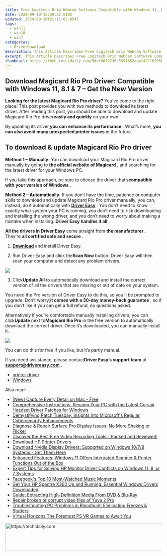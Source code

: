 ```yaml
---
title: Free Logitech Brio Webcam Software Compatible with Windows 11, 8 & 7 - Download Now
date: 2024-09-10T16:30:52.810Z
updated: 2024-09-16T21:11:02.654Z
tags:
  - win11
  - win10
  - win7
categories:
  - DriverDownload
description: This Article Describes Free Logitech Brio Webcam Software Compatible with Windows 11, 8 & 7 - Download Now
excerpt: This Article Describes Free Logitech Brio Webcam Software Compatible with Windows 11, 8 & 7 - Download Now
thumbnail: https://thmb.techidaily.com/90cf06f9730c5591652ae4f421f62950743940a3b49411aac162c7581850732b.jpg
---
```


## Download Magicard Rio Pro Driver: Compatible with Windows 11, 8.1 & 7 – Get the New Version

**Looking for the latest Magicard Rio Pro driver?** You’ve come to the right place! This post provides you with two methods to download its latest driver. After reading this post, you should be able to download and update Magicard Rio Pro driver**easily and quickly** on your own!

 By updating its driver,**you** **can** **enhance its performance** . What’s more, **you can also avoid many unexpected printer issues** in the future.

## To download & update Magicard Rio Pro driver

**Method 1 – Manually:**  You can download your Magicard Rio Pro driver manually by going to **[the official website of Magicard](https://support.magicard.com/)**  , and searching for the latest driver for your Windows PC.

 If you take this approach, be sure to choose the driver that’s**compatible with** **your version of Windows** .

**Method 2 – Automatically:** If you don’t have the time, patience or computer skills to download and update Magicard Rio Pro driver manually, you can, instead, do it automatically with **[Driver Easy](https://tools.techidaily.com/drivereasy/download/)**  . You don’t need to know exactly what system your PC is running, you don’t need to risk downloading and installing the wrong driver, and you don’t need to worry about making a mistake when installing. **Driver Easy handles it all** .

**All the drivers in Driver Easy** come straight from **the manufacturer** . They‘re **all certified safe and secure** .  

 1) **[Download](https://tools.techidaily.com/drivereasy/download/)**  and install Driver Easy.

 2) Run Driver Easy and click the**Scan Now** button. Driver Easy will then scan your computer and detect any problem drivers.

![](https://images.drivereasy.com/wp-content/uploads/2019/05/image-1115.png)

 3) Click**Update All** to automatically download and install the correct version of all the drivers that are missing or out of date on your system.

 You need the Pro version of Driver Easy to do this, so you’ll be prompted to upgrade. Don’t worry;**it comes with a 30-day money-back guarantee** , so if you don’t like it you can get a full refund, no questions asked.

 Alternatively if you’re comfortable manually installing drivers, you can click**Update** next to**Magicard Rio Pro** in the free version to automatically download the correct driver. Once it’s downloaded, you can manually install it.

![](https://images.drivereasy.com/wp-content/uploads/2019/05/image-1116.png)

 You can do this for free if you like, but it’s partly manual.  

 If you need assistance, please contact**Driver Easy’s support team** at [**support@drivereasy.com**](https://tools.techidaily.com/drivereasy/download/) .

* [printer driver](https://tools.techidaily.com/drivereasy/download/)
* [Windows](https://tools.techidaily.com/drivereasy/download/)

<ins class="adsbygoogle"
     style="display:block"
     data-ad-format="autorelaxed"
     data-ad-client="ca-pub-7571918770474297"
     data-ad-slot="1223367746"></ins>

<ins class="adsbygoogle"
     style="display:block"
     data-ad-client="ca-pub-7571918770474297"
     data-ad-slot="8358498916"
     data-ad-format="auto"
     data-full-width-responsive="true"></ins>

<span class="atpl-alsoreadstyle">Also read:</span>
<div><ul>
<li><a href="https://screen-video-capture.techidaily.com/new-capture-every-detail-on-mac-free/"><u>[New] Capture Every Detail on Mac - Free</u></a></li>
<li><a href="https://win-amazing.techidaily.com/comprehensive-instructions-revamp-your-pc-with-the-latest-corsair-headset-driver-patches-for-windows/"><u>Comprehensive Instructions: Revamp Your PC with the Latest Corsair Headset Driver Patches for Windows</u></a></li>
<li><a href="https://techtrends.techidaily.com/demystifying-patch-tuesday-insights-into-microsofts-regular-cybersecurity-enhancements/"><u>Demystifying Patch Tuesday: Insights Into Microsoft's Regular Cybersecurity Enhancements</u></a></li>
<li><a href="https://techtrends.techidaily.com/diagnose-and-repair-surface-pro-display-issues-no-more-shaking-or-flicker/"><u>Diagnose & Repair Surface Pro Display Issues: No More Shaking or Flicker</u></a></li>
<li><a href="https://vp-tips.techidaily.com/discover-the-best-free-video-recording-tools-ranked-and-reviewed/"><u>Discover the Best Free Video Recording Tools - Ranked and Reviewed!</u></a></li>
<li><a href="https://win-amazing.techidaily.com/download-hp-printer-drivers/"><u>Download HP Printer Drivers</u></a></li>
<li><a href="https://win-amazing.techidaily.com/download-nvidia-display-drivers-supported-on-windows-1078-systems-get-them-here/"><u>Download Nvidia Display Drivers: Supported on Windows 10/7/8 Systems - Get Them Here</u></a></li>
<li><a href="https://win-amazing.techidaily.com/enhanced-features-windows-11-offers-integrated-scanner-and-printer-functions-out-of-the-box/"><u>Enhanced Features: Windows 11 Offers Integrated Scanner & Printer Functions Out of the Box</u></a></li>
<li><a href="https://win-amazing.techidaily.com/expert-tips-for-solving-hp-monitor-driver-conflicts-on-windows-11-8-or-7-systems/"><u>Expert Tips for Solving HP Monitor Driver Conflicts on Windows 11, 8, or 7 Systems</u></a></li>
<li><a href="https://facebook-clips.techidaily.com/facebooks-top-10-most-watched-music-moments/"><u>Facebook's Top 10 Most-Watched Music Moments</u></a></li>
<li><a href="https://win-amazing.techidaily.com/1722964990705-get-your-hp-spectre-x360-up-and-running-essential-windows-drivers-downloaded/"><u>Get Your HP Spectre X360 Up and Running: Essential Windows Drivers Downloaded</u></a></li>
<li><a href="https://blog-min.techidaily.com/guide-extracting-high-definition-media-from-dvd-and-blu-ray/"><u>Guide: Extracting High-Definition Media From DVD & Blu-Ray</u></a></li>
<li><a href="https://techidaily.com/repair-broken-or-corrupt-video-files-of-yuva-2-pro-by-stellar-video-repair-mobile-video-repair/"><u>Repair broken or corrupt video files of Yuva 2 Pro</u></a></li>
<li><a href="https://win-able.techidaily.com/troubleshooting-pc-problems-in-bloodhunt-eliminating-freezes-and-stutters/"><u>Troubleshooting PC Problems in Bloodhunt: Eliminating Freezes & Stutters</u></a></li>
<li><a href="https://extra-information.techidaily.com/virtual-horizons-the-foremost-ps-vr-games-to-await-you/"><u>Virtual Horizons The Foremost PS VR Games to Await You</u></a></li>
</ul></div>

<!-- affiliate ads begin -->
<a href="https://ephamedtechinc.pxf.io/c/5597632/2136625/26400" target="_top" id="2136625">
  <img src="//a.impactradius-go.com/display-ad/26400-2136625" border="0" alt="https://techidaily.com" width="728" height="90"/>
</a>
<img height="0" width="0" src="https://ephamedtechinc.pxf.io/i/5597632/2136625/26400" style="position:absolute;visibility:hidden;" border="0" />
<!-- affiliate ads end -->

